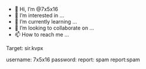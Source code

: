 - 👋 Hi, I’m @7x5x16
- 👀 I’m interested in ...
- 🌱 I’m currently learning ...
- 💞️ I’m looking to collaborate on ...
- 📫 How to reach me ...

<!---
7x5x16/7x5x16 is a ✨ special ✨ repository because its `README.md` (this file) appears on your GitHub profile.
You can click the Preview link to take a look at your changes.
---> Target: sir.kvpx
username: 7x5x16
password:
report: spam 
report:spam
